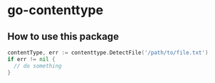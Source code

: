 # go-contenttype

## How to use this package

```go
contentType, err := contenttype.DetectFile('/path/to/file.txt')
if err != nil {
  // do something
}
```
